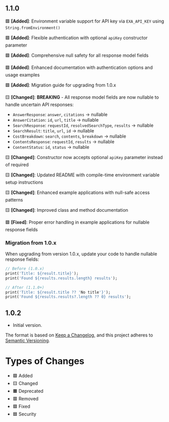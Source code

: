 ## 1.1.0

🟩 **[Added]**: Environment variable support for API key via `EXA_API_KEY` using `String.fromEnvironment()`

🟩 **[Added]**: Flexible authentication with optional `apiKey` constructor parameter

🟩 **[Added]**: Comprehensive null safety for all response model fields

🟩 **[Added]**: Enhanced documentation with authentication options and usage examples

🟩 **[Added]**: Migration guide for upgrading from 1.0.x

🟨 **[Changed]**: **BREAKING** - All response model fields are now nullable to handle uncertain API responses:
  - `AnswerResponse`: `answer`, `citations` → nullable
  - `AnswerCitation`: `id`, `url`, `title` → nullable  
  - `SearchResponse`: `requestId`, `resolvedSearchType`, `results` → nullable
  - `SearchResult`: `title`, `url`, `id` → nullable
  - `CostBreakdown`: `search`, `contents`, `breakdown` → nullable
  - `ContentsResponse`: `requestId`, `results` → nullable
  - `ContentStatus`: `id`, `status` → nullable

🟨 **[Changed]**: Constructor now accepts optional `apiKey` parameter instead of required

🟨 **[Changed]**: Updated README with compile-time environment variable setup instructions

🟨 **[Changed]**: Enhanced example applications with null-safe access patterns

🟨 **[Changed]**: Improved class and method documentation

🟪 **[Fixed]**: Proper error handling in example applications for nullable response fields

### Migration from 1.0.x
When upgrading from version 1.0.x, update your code to handle nullable response fields:

```dart
// Before (1.0.x)
print('Title: ${result.title}');
print('Found ${results.results.length} results');

// After (1.1.0+)
print('Title: ${result.title ?? 'No title'}');
print('Found ${results.results?.length ?? 0} results');
```

## 1.0.2

- Initial version.

The format is based on [Keep a Changelog](https://keepachangelog.com/en/1.0.0/),
and this project adheres to [Semantic Versioning](https://semver.org/spec/v2.0.0.html).

# Types of Changes
- 🟩 Added
- 🟨 Changed
- 🟧 Deprecated
- 🟥 Removed
- 🟪 Fixed
- 🟦 Security